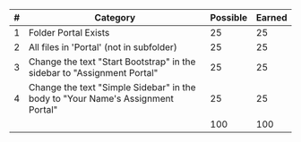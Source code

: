 | # |  Category                                                                       | Possible | Earned |
|---|---------------------------------------------------------------------------------|----------|--------|
| 1 | Folder Portal Exists                                                            |   25     |   25   |
| 2 | All files in 'Portal' (not in subfolder)                                        |   25     |   25   |
| 3 | Change the text "Start Bootstrap" in the sidebar to "Assignment Portal"         |   25     |   25   |
| 4 | Change the text "Simple Sidebar" in the body to "Your Name's Assignment Portal" |   25     |   25   |
|   |                                                                                 |   100    |   100  |

